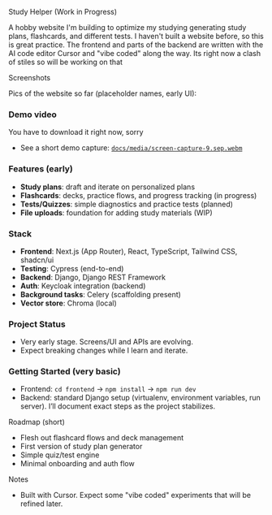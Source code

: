 Study Helper (Work in Progress)

A hobby website I'm building to optimize my studying generating study plans, flashcards, and different tests. I haven't built a website before, so this is great practice. The frontend and parts of the backend are written with the AI code editor Cursor and "vibe coded" along the way. Its right now a clash of stiles so will be working on that

Screenshots

Pics of the website so far (placeholder names, early UI):

<!-- Drop images here when ready, e.g. docs/screenshots/*.png -->

### Demo video
You have to download it right now, sorry
- See a short demo capture: [`docs/media/screen-capture-9.sep.webm`](docs/media/screen-capture-9.sep.webm)

### Features (early)
- **Study plans**: draft and iterate on personalized plans
- **Flashcards**: decks, practice flows, and progress tracking (in progress)
- **Tests/Quizzes**: simple diagnostics and practice tests (planned)
- **File uploads**: foundation for adding study materials (WIP)

### Stack
- **Frontend**: Next.js (App Router), React, TypeScript, Tailwind CSS, shadcn/ui
- **Testing**: Cypress (end-to-end)
- **Backend**: Django, Django REST Framework
- **Auth**: Keycloak integration (backend)
- **Background tasks**: Celery (scaffolding present)
- **Vector store**: Chroma (local)

### Project Status
- Very early stage. Screens/UI and APIs are evolving.
- Expect breaking changes while I learn and iterate.

### Getting Started (very basic)
- Frontend: `cd frontend` → `npm install` → `npm run dev`
- Backend: standard Django setup (virtualenv, environment variables, run server). I’ll document exact steps as the project stabilizes.

Roadmap (short)
- Flesh out flashcard flows and deck management
- First version of study plan generator
- Simple quiz/test engine
- Minimal onboarding and auth flow

Notes
- Built with Cursor. Expect some "vibe coded" experiments that will be refined later.


